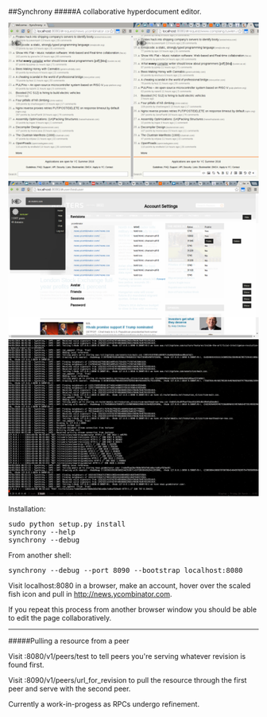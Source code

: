 ##Synchrony
#####A collaborative hyperdocument editor.

![Alt text](doc/img/synchrony1.png?raw=true "Collaborative Editor")
![Alt text](doc/img/synchrony2.png?raw=true "Revision Management")
![Alt text](doc/img/synchrony3.png?raw=true "Distributed HTTP")

Installation:
<pre>
sudo python setup.py install
synchrony --help
synchrony --debug
</pre>
From another shell:
<pre>
synchrony --debug --port 8090 --bootstrap localhost:8080
</pre>

Visit localhost:8080 in a browser, make an account, hover over the scaled fish icon and
pull in http://news.ycombinator.com.

If you repeat this process from another browser window you should be able to edit the page collaboratively.

----

#####Pulling a resource from a peer

Visit :8080/v1/peers/test to tell peers you're serving whatever revision is found first.

Visit :8090/v1/peers/url_for_revision to pull the resource through the first peer and serve with the second peer.

Currently a work-in-progess as RPCs undergo refinement.
